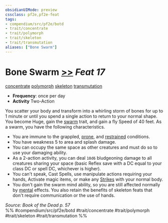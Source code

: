 ```yaml
---
obsidianUIMode: preview
cssclass: pf2e,pf2e-feat
tags:
- compendium/src/pf2e/botd
- trait/concentrate
- trait/polymorph
- trait/skeleton
- trait/transmutation
aliases: ["Bone Swarm"]
---
```

# Bone Swarm  [>>](../../rules/core-rulebook/chapter-9-playing-the-game.md#Actions "Two-Action") *Feat 17*  
[concentrate](../../rules/traits/concentrate.md)  [polymorph](../../rules/traits/polymorph.md)  [skeleton](../../rules/traits/skeleton-b1.md)  [transmutation](../../rules/traits/transmutation.md)  

- **Frequency**: once per day
- **Activity** Two-Action

You scatter your body and transform into a whirling storm of bones for up to 1 minute or until you spend a single action to return to your normal shape. You become Huge, gain the [swarm](../../rules/traits/swarm-b1.md) trait, and gain a fly Speed of 40 feet. As a swarm, you have the following characteristics.

- You are immune to the grappled, [prone](../../rules/conditions.md#Prone), and [restrained](../../rules/conditions.md#Restrained) conditions.
- You have weakness 5 to area and splash damage.
- You can occupy the same space as other creatures and must do so to use your damaging ability.
- As a 2-action activity, you can deal `10d6` bludgeoning damage to all creatures sharing your space (basic Reflex save with a DC equal to your class DC or spell DC, whichever is higher).
- You can't speak, Cast Spells, use manipulate actions requiring your hands, Activate magic items, or make any [Strikes](../../rules/actions/strike.md) with your normal body.
- You don't gain the swarm mind ability, so you are still affected normally by [mental](../../rules/traits/mental.md) effects. You also retain the benefits of skeleton feats that don't require communication or the use of hands.

*Source: Book of the Dead p. 57*  
%% #compendium/src/pf2e/botd #trait/concentrate #trait/polymorph #trait/skeleton #trait/transmutation %%
